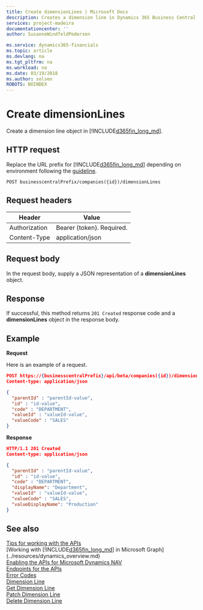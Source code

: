 ```yaml
---
title: Create dimensionLines | Microsoft Docs
description: Creates a dimension line in Dynamics 365 Business Central.
services: project-madeira
documentationcenter: ''
author: SusanneWindfeldPedersen

ms.service: dynamics365-financials
ms.topic: article
ms.devlang: na
ms.tgt_pltfrm: na
ms.workload: na
ms.date: 03/19/2018
ms.author: solsen
ROBOTS: NOINDEX
---
```


# Create dimensionLines
Create a dimension line object in [!INCLUDE[d365fin_long_md](../../includes/d365fin_long_md.md)].

## HTTP request
Replace the URL prefix for [!INCLUDE[d365fin_long_md](../../includes/d365fin_long_md.md)] depending on environment following the [guideline](../../api-reference/v1.0/endpoints-apis-for-dynamics.md).

```
POST businesscentralPrefix/companies({id})/dimensionLines
```

## Request headers

|Header        |Value                    |
|--------------|-------------------------|
|Authorization |Bearer {token}. Required.|
|Content-Type  |application/json         |

## Request body
In the request body, supply a JSON representation of a **dimensionLines** object.

## Response
If successful, this method returns ```201 Created``` response code and a **dimensionLines** object in the response body.

## Example

**Request**

Here is an example of a request.

```json
POST https://{businesscentralPrefix}/api/beta/companies({id})/dimensionLines
Content-type: application/json

{
  "parentId" : "parentId-value",
  "id" : "id-value",
  "code" : "DEPARTMENT",
  "valueId" : "valueId-value",
  "valueCode" : "SALES"
}
```
**Response**

```json
HTTP/1.1 201 Created
Content-type: application/json

{
  "parentId" : "parentId-value",
  "id" : "id-value",
  "code" : "DEPARTMENT",
  "displayName": "Department",
  "valueId" : "valueId-value",
  "valueCode" : "SALES",
  "valueDisplayName": "Production"
}
```

## See also
[Tips for working with the APIs](business-central/dev-itpro/developer/devenv-connect-apps-tips)  
[Working with [!INCLUDE[d365fin_long_md](../../includes/d365fin_long_md.md)] in Microsoft Graph](../resources/dynamics_overview.md)  
[Enabling the APIs for Microsoft Dynamics NAV](../../enabling-apis-for-dynamics-nav.md)  
[Endpoints for the APIs](../../endpoints-apis-for-dynamics.md)  
[Error Codes](../dynamics_error_codes.md)  
[Dimension Line](../resources/dynamics_dimensionline.md)  
[Get Dimension Line](../api/dynamics_dimensionline_get.md)  
[Patch Dimension Line](../api/dynamics_dimensionline_update.md)  
[Delete Dimension Line](../api/dynamics_dimensionline_delete.md)  
